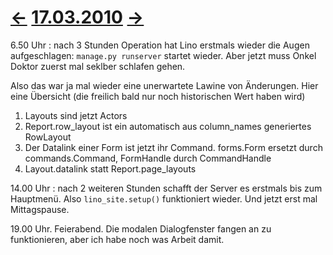 # [←](20100316.md) [17.03.2010](20100317.md) [→](20100318.md) #

6.50 Uhr : nach 3 Stunden Operation hat Lino erstmals wieder die Augen aufgeschlagen: `manage.py runserver` startet wieder. Aber jetzt muss Onkel Doktor zuerst mal seklber schlafen gehen.

Also das war ja mal wieder eine unerwartete Lawine von Änderungen. Hier eine Übersicht (die freilich bald nur noch historischen Wert haben wird)

  1. Layouts sind jetzt Actors
  1. Report.row\_layout ist ein automatisch aus column\_names generiertes RowLayout
  1. Der Datalink einer Form ist jetzt ihr Command. forms.Form ersetzt durch commands.Command, FormHandle durch CommandHandle
  1. Layout.datalink statt Report.page\_layouts

14.00 Uhr : nach 2 weiteren Stunden schafft der Server es erstmals bis zum Hauptmenü. Also `lino_site.setup()` funktioniert wieder. Und jetzt erst mal Mittagspause.

19.00 Uhr. Feierabend. Die modalen Dialogfenster fangen an zu funktionieren, aber ich habe noch was Arbeit damit.